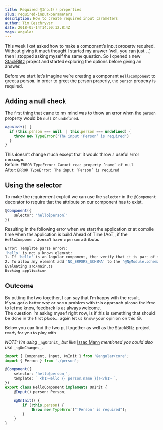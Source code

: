 ```yaml
---
title: Required @Input() properties
slug: required-input-parameters
description: How to create required input parameters
author: Tim Deschryver
date: 2018-05-14T14:00:12.814Z
tags: Angular
---
```


This week I got asked how to make a component’s input property required. Without giving it much thought I started my answer ‘well, you can just …’, then I stopped asking myself the same question. So I opened a new [StackBlitz](https://stackblitz.com/) project and started exploring the options before giving an answer.

Before we start let’s imagine we’re creating a component `HelloComponent` to greet a person. In order to greet the person properly, the `person` property is required.

## Adding a null check

The first thing that came to my mind was to throw an error when the `person` property would be `null` or `undefined`.

```ts
ngOnInit() {
  if (this.person === null || this.person === undefined) {
    throw new TypeError("The input ‘Person’ is required");
  }
}
```

This doesn’t change much except that it would throw a useful error message.  
Before: `ERROR TypeError: Cannot read property ‘name’ of null`  
After: `ERROR TypeError: The input ‘Person’ is required`

## Using the selector

To make the requirement explicit we can use the `selector` in the `@Component` decorator to require that the attribute on our component has to exist.

```ts
@Component({
    selector: 'hello[person]'
})
```

Resulting in the following error when we start the application or at compile time when the application is build Ahead of Time (AoT), if the `HelloComponent` doesn’t have a `person` attribute.

```bash
Error: Template parse errors:
'hello' is not a known element:
1. If 'hello' is an Angular component, then verify that it is part of this module.
2. To allow any element add 'NO_ERRORS_SCHEMA' to the '@NgModule.schemas' of this component. ("[ERROR ->]<hello></hello>"): ng:///AppModule/AppComponent.html@0:0
Evaluating src/main.ts
Booting application
```

## Outcome

By putting the two together, I can say that I’m happy with the result.  
If you got a better way or see a problem with this approach please feel free to let me know, feedback is as always welcome.  
The question I’m asking myself right now, is if this is something that should be done in the first place… again let us know your opinion on this 😃.

Below you can find the two put together as well as the StackBlitz project ready for you to play with.

_NOTE: I’m using_ `_ngOnInit_` _but like_ [Isaac Mann](https://twitter.com/MannIsaac) _mentioned you could also use_ `_ngOnChanges_`_._

```ts
import { Component, Input, OnInit } from '@angular/core';
import { Person } from './person';

@Component({
	selector: 'hello[person]',
	template: ` <h1>Hello {{ person.name }}!</h1> `,
})
export class HelloComponent implements OnInit {
	@Input() person: Person;

	ngOnInit() {
		if (!this.person) {
			throw new TypeError("'Person' is required");
		}
	}
}
```

